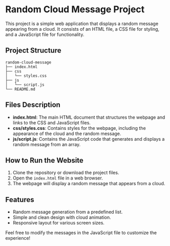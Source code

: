 # Random Cloud Message Project

This project is a simple web application that displays a random message appearing from a cloud. It consists of an HTML file, a CSS file for styling, and a JavaScript file for functionality.

## Project Structure

```
random-cloud-message
├── index.html
├── css
│   └── styles.css
├── js
│   └── script.js
└── README.md
```

## Files Description

- **index.html**: The main HTML document that structures the webpage and links to the CSS and JavaScript files.
- **css/styles.css**: Contains styles for the webpage, including the appearance of the cloud and the random message.
- **js/script.js**: Contains the JavaScript code that generates and displays a random message from an array.

## How to Run the Website

1. Clone the repository or download the project files.
2. Open the `index.html` file in a web browser.
3. The webpage will display a random message that appears from a cloud.

## Features

- Random message generation from a predefined list.
- Simple and clean design with cloud animation.
- Responsive layout for various screen sizes.

Feel free to modify the messages in the JavaScript file to customize the experience!
